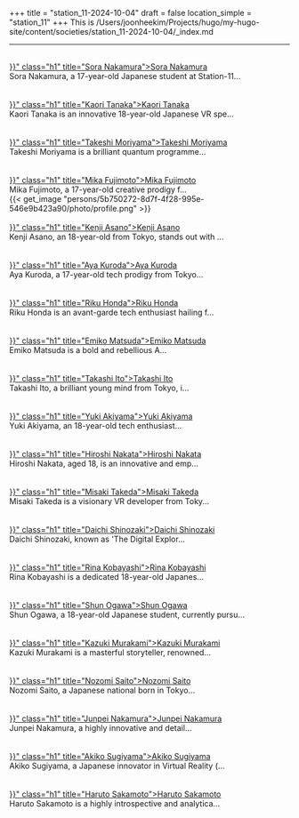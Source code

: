 +++
title = "station_11-2024-10-04"
draft = false
location_simple = "station_11"
+++
This is /Users/joonheekim/Projects/hugo/my-hugo-site/content/societies/station_11-2024-10-04/_index.md
<br>
<hr>
<br>
<a href="{{< ref "/persons/96b4cf8e-430a-4d0f-8838-be3c2d36b942" >}}" class="h1" title="Sora Nakamura">Sora Nakamura</a>
<div class="plain">Sora Nakamura, a 17-year-old Japanese student at Station-11...</div><br>
<br>
<a href="{{< ref "/persons/29ab1d21-312e-4e57-9d12-b140b0af7327" >}}" class="h1" title="Kaori Tanaka">Kaori Tanaka</a>
<div class="plain">Kaori Tanaka is an innovative 18-year-old Japanese VR spe...</div><br>
<br>
<a href="{{< ref "/persons/80705f61-59e2-4417-a5c5-7aa037f0305e" >}}" class="h1" title="Takeshi Moriyama">Takeshi Moriyama</a>
<div class="plain">Takeshi Moriyama is a brilliant quantum programme...</div><br>
<br>
<a href="{{< ref "/persons/5b750272-8d7f-4f28-995e-546e9b423a90" >}}" class="h1" title="Mika Fujimoto">Mika Fujimoto</a>
<div class="plain">Mika Fujimoto, a 17-year-old creative prodigy f...</div>{{< get_image "persons/5b750272-8d7f-4f28-995e-546e9b423a90/photo/profile.png" >}}
<br>
<br>
<a href="{{< ref "/persons/687e74c5-e2ea-4707-9300-f2f0602880cf" >}}" class="h1" title="Kenji Asano">Kenji Asano</a>
<div class="plain">Kenji Asano, an 18-year-old from Tokyo, stands out with ...</div><br>
<br>
<a href="{{< ref "/persons/36dfc72e-e441-48a5-bbcf-fc59027453dd" >}}" class="h1" title="Aya Kuroda">Aya Kuroda</a>
<div class="plain">Aya Kuroda, a 17-year-old tech prodigy from Tokyo...</div><br>
<br>
<a href="{{< ref "/persons/d551fdcb-1077-4526-acfd-351e48617f49" >}}" class="h1" title="Riku Honda">Riku Honda</a>
<div class="plain">Riku Honda is an avant-garde tech enthusiast hailing f...</div><br>
<br>
<a href="{{< ref "/persons/0d639976-c93a-4bb0-8dcc-ce0d9fd433b4" >}}" class="h1" title="Emiko Matsuda">Emiko Matsuda</a>
<div class="plain">Emiko Matsuda is a bold and rebellious A...</div><br>
<br>
<a href="{{< ref "/persons/6a211c54-35b5-46ce-8e3d-bdb9fe2f6858" >}}" class="h1" title="Takashi Ito">Takashi Ito</a>
<div class="plain">Takashi Ito, a brilliant young mind from Tokyo, i...</div><br>
<br>
<a href="{{< ref "/persons/ed0fb9ad-668f-4513-b2aa-6f6d7ed6fb7e" >}}" class="h1" title="Yuki Akiyama">Yuki Akiyama</a>
<div class="plain">Yuki Akiyama, an 18-year-old tech enthusiast...</div><br>
<br>
<a href="{{< ref "/persons/abcf8091-3c87-43af-863e-601cebfc1828" >}}" class="h1" title="Hiroshi Nakata">Hiroshi Nakata</a>
<div class="plain">Hiroshi Nakata, aged 18, is an innovative and emp...</div><br>
<br>
<a href="{{< ref "/persons/02d15f1c-0b3f-479c-982b-4bbff1d0c882" >}}" class="h1" title="Misaki Takeda">Misaki Takeda</a>
<div class="plain">Misaki Takeda is a visionary VR developer from Toky...</div><br>
<br>
<a href="{{< ref "/persons/b343804c-5f04-4a63-badd-f30b19cb46b2" >}}" class="h1" title="Daichi Shinozaki">Daichi Shinozaki</a>
<div class="plain">Daichi Shinozaki, known as 'The Digital Explor...</div><br>
<br>
<a href="{{< ref "/persons/32e9b4e5-35fb-43ef-9597-098c1381eb87" >}}" class="h1" title="Rina Kobayashi">Rina Kobayashi</a>
<div class="plain">Rina Kobayashi is a dedicated 18-year-old Japanes...</div><br>
<br>
<a href="{{< ref "/persons/d0af368b-f1c7-496c-b8ba-49c9752ccde0" >}}" class="h1" title="Shun Ogawa">Shun Ogawa</a>
<div class="plain">Shun Ogawa, a 18-year-old Japanese student, currently pursu...</div><br>
<br>
<a href="{{< ref "/persons/8070259a-b0a2-408f-b217-5879737a5b1b" >}}" class="h1" title="Kazuki Murakami">Kazuki Murakami</a>
<div class="plain">Kazuki Murakami is a masterful storyteller, renowned...</div><br>
<br>
<a href="{{< ref "/persons/32598c9c-2952-49f0-827d-9a6d65349a90" >}}" class="h1" title="Nozomi Saito">Nozomi Saito</a>
<div class="plain">Nozomi Saito, a Japanese national born in Tokyo...</div><br>
<br>
<a href="{{< ref "/persons/ef4df2d8-8bbc-4b64-80b1-6950822b57fc" >}}" class="h1" title="Junpei Nakamura">Junpei Nakamura</a>
<div class="plain">Junpei Nakamura, a highly innovative and detail...</div><br>
<br>
<a href="{{< ref "/persons/6318cbbf-ac31-4ec3-bb87-6717205ba417" >}}" class="h1" title="Akiko Sugiyama">Akiko Sugiyama</a>
<div class="plain">Akiko Sugiyama, a Japanese innovator in Virtual Reality (...</div><br>
<br>
<a href="{{< ref "/persons/306033e5-f2d4-43a0-a333-399a874f2270" >}}" class="h1" title="Haruto Sakamoto">Haruto Sakamoto</a>
<div class="plain">Haruto Sakamoto is a highly introspective and analytica...</div><br>
<br>
